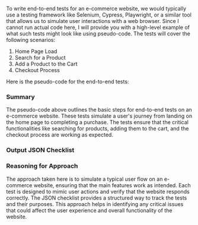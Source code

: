 To write end-to-end tests for an e-commerce website, we would typically use a testing framework like Selenium, Cypress, Playwright, or a similar tool that allows us to simulate user interactions with a web browser. Since I cannot run actual code here, I will provide you with a high-level example of what such tests might look like using pseudo-code. The tests will cover the following scenarios:

1. Home Page Load
2. Search for a Product
3. Add a Product to the Cart
4. Checkout Process

Here is the pseudo-code for the end-to-end tests:


### Summary
The pseudo-code above outlines the basic steps for end-to-end tests on an e-commerce website. These tests simulate a user's journey from landing on the home page to completing a purchase. The tests ensure that the critical functionalities like searching for products, adding them to the cart, and the checkout process are working as expected.

### Output JSON Checklist

### Reasoning for Approach
The approach taken here is to simulate a typical user flow on an e-commerce website, ensuring that the main features work as intended. Each test is designed to mimic user actions and verify that the website responds correctly. The JSON checklist provides a structured way to track the tests and their purposes. This approach helps in identifying any critical issues that could affect the user experience and overall functionality of the website.